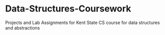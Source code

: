 # Data-Structures-Coursework
Projects and Lab Assignments for Kent State CS course for data structures and abstractions
